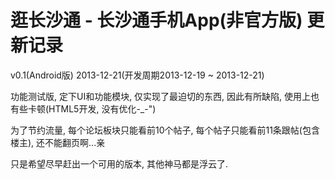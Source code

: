 逛长沙通 - 长沙通手机App(非官方版) 更新记录
==============
v0.1(Android版) 2013-12-21(开发周期2013-12-19 ~ 2013-12-21)

功能测试版, 定下UI和功能模块, 仅实现了最迫切的东西, 因此有所缺陷, 使用上也有些卡顿(HTML5开发, 没有优化-_-")

为了节约流量, 每个论坛板块只能看前10个帖子, 每个帖子只能看前11条跟帖(包含楼主), 还不能翻页啊...亲

只是希望尽早赶出一个可用的版本, 其他神马都是浮云了.